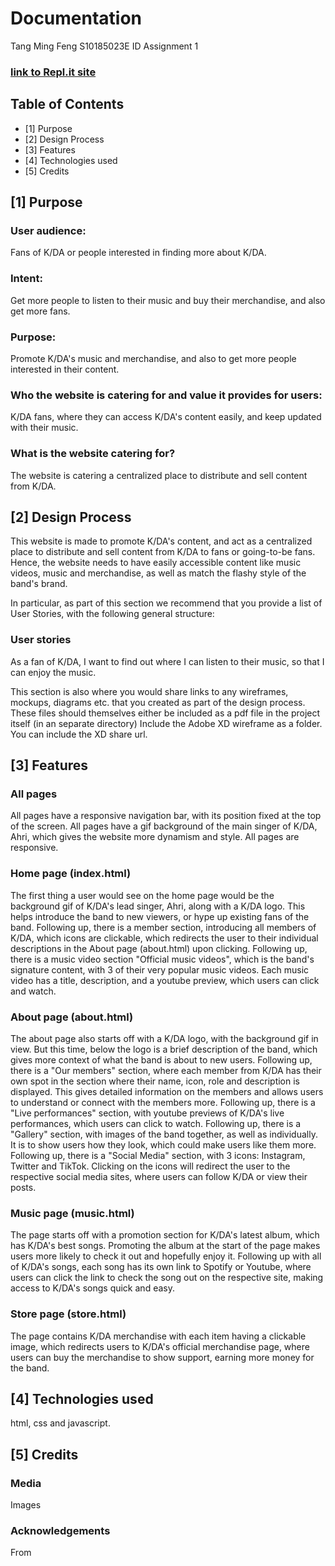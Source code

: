 # Documentation

Tang Ming Feng S10185023E ID Assignment 1
### [link to Repl.it site](https://assignmenttemplate.mingfeng.repl.co/index.html)

## Table of Contents
- [1] Purpose
- [2] Design Process
- [3] Features
- [4] Technologies used
- [5] Credits

      
## [1] Purpose

### User audience:
Fans of K/DA or people interested in finding more about K/DA.

### Intent:
Get more people to listen to their music and buy their merchandise, and also get more fans.

### Purpose:
Promote K/DA's music and merchandise, and also to get more people interested in their content.

### Who the website is catering for and value it provides for users:
K/DA fans, where they can access K/DA's content easily, and keep updated with their music.

### What is the website catering for?
The website is catering a centralized place to distribute and sell content from K/DA.

## [2] Design Process

This website is made to promote K/DA's content, and act as a centralized place to distribute and sell content from K/DA to fans or going-to-be fans.
Hence, the website needs to have easily accessible content like music videos, music and merchandise, as well as match the flashy style of the band's brand.

In particular, as part of this section we recommend that you provide a list of User Stories, with the following general structure:
### User stories

As a fan of K/DA, I want to find out where I can listen to their music, so that I can enjoy the music.

This section is also where you would share links to any wireframes, mockups, diagrams etc. that you created as part of the design process. These files should themselves either be included as a pdf file in the project itself (in an separate directory) Include the Adobe XD wireframe as a folder. You can include the XD share url.

## [3] Features

### All pages
All pages have a responsive navigation bar, with its position fixed at the top of the screen.
All pages have a gif background of the main singer of K/DA, Ahri, which gives the website more dynamism and style.
All pages are responsive.

### Home page (index.html)
The first thing a user would see on the home page would be the background gif of K/DA's lead singer, Ahri, along with a K/DA logo. This helps introduce the band to new viewers, or hype up existing fans of the band. Following up, there is a member section, introducing all members of K/DA, which icons are clickable, which redirects the user to their individual descriptions in the About page (about.html) upon clicking. Following up, there is a music video section "Official music videos", which is the band's signature content, with 3 of their very popular music videos. Each music video has a title, description, and a youtube preview, which users can click and watch.

### About page (about.html)
The about page also starts off with a K/DA logo, with the background gif in view. But this time, below the logo is a brief description of the band, which gives more context of what the band is about to new users. Following up, there is a "Our members" section, where each member from K/DA has their own spot in the section where their name, icon, role and description is displayed. This gives detailed information on the members and allows users to understand or connect with the members more. Following up, there is a "Live performances" section, with youtube previews of K/DA's live performances, which users can click to watch. Following up, there is a "Gallery" section, with images of the band together, as well as individually. It is to show users how they look, which could make users like them more. Following up, there is a "Social Media" section, with 3 icons: Instagram, Twitter and TikTok. Clicking on the icons will redirect the user to the respective social media sites, where users can follow K/DA or view their posts.

### Music page (music.html)
The page starts off with a promotion section for K/DA's latest album, which has K/DA's best songs. Promoting the album at the start of the page makes users more likely to check it out and hopefully enjoy it. Following up with all of K/DA's songs, each song has its own link to Spotify or Youtube, where users can click the link to check the song out on the respective site, making access to K/DA's songs quick and easy.

### Store page (store.html)
The page contains K/DA merchandise with each item having a clickable image, which redirects users to K/DA's official merchandise page, where users can buy the merchandise to show support, earning more money for the band.


## [4] Technologies used
html, css and javascript.

## [5] Credits
### Media
Images
### Acknowledgements
From


